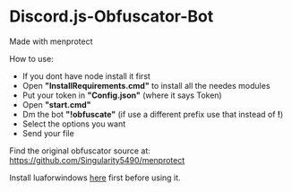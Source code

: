 # Discord.js-Obfuscator-Bot
Made with menprotect

How to use:
* If you dont have node install it first
* Open **"InstallRequirements.cmd"** to install all the needes modules
* Put your token in **"Config.json"** (where it says Token)
* Open **"start.cmd"**
* Dm the bot **"!obfuscate"** (if use a different prefix use that instead of **!**)
* Select the options you want
* Send your file

Find the original obfuscator source at: https://github.com/Singularity5490/menprotect

Install luaforwindows [here](https://github.com/rjpcomputing/luaforwindows/releases) first before using it.
